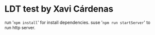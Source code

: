 # LDT test by Xavi Cárdenas

run '`npm install`' for install dependencies.
suse '`npm run startServer`' to run http server.
